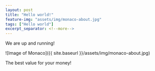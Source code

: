 ```yaml
---
layout: post
title: "Hello world!"
feature-img: "assets/img/monaco-about.jpg"
tags: ["Hello world"]
excerpt_separator: <!--more-->
---
```

We are up and running!

<!--more-->

![Image of Monaco]({{ site.baseurl }}/assets/img/monaco-about.jpg)

The best value for your money!
